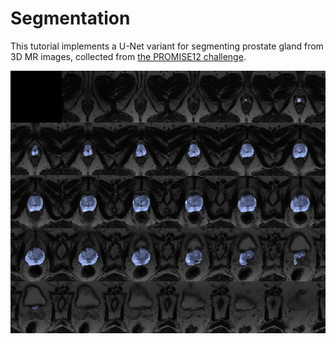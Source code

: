 # Segmentation

This tutorial implements a U-Net variant for segmenting prostate gland from 3D MR images, collected from [the PROMISE12 challenge](https://promise12.grand-challenge.org/).  

<img src="../../docs/media/segmentation.jpg" alt="alt text"/>
